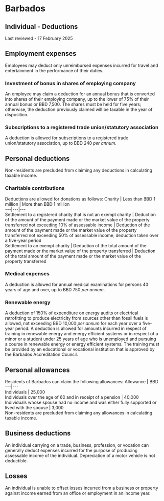 # Barbados
## Individual - Deductions
Last reviewed - 17 February 2025
## Employment expenses
Employees may deduct only unreimbursed expenses incurred for travel and entertainment in the performance of their duties.
### Investment of bonus in shares of employing company
An employee may claim a deduction for an annual bonus that is converted into shares of their employing company, up to the lower of 75% of their annual bonus or BBD 7,500. The shares must be held for five years; otherwise, the deduction previously claimed will be taxable in the year of disposition.
### Subscriptions to a registered trade union/statutory association
A deduction is allowed for subscriptions to a registered trade union/statutory association, up to BBD 240 _per annum_.
## Personal deductions
Non-residents are precluded from claiming any deductions in calculating taxable income.
### Charitable contributions
Deductions are allowed for donations as follows:
Charity | Less than BBD 1 million  | More than BBD 1 million   
---|---|---  
Settlement to a registered charity that is not an exempt charity | Deduction of the amount of the payment made or the market value of the property transferred not exceeding 10% of assessable income | Deduction of the amount of the payment made or the market value of the property transferred not exceeding 50% of assessable income; deduction taken over a five-year period  
Settlement to an exempt charity | Deduction of the total amount of the payment made or the market value of the property transferred | Deduction of the total amount of the payment made or the market value of the property transferred  
### Medical expenses
A deduction is allowed for annual medical examinations for persons 40 years of age and over, up to BBD 750 _per annum_.
### Renewable energy
A deduction of 150% of expenditure on energy audits or electrical retrofitting to produce electricity from sources other than fossil fuels is allowed, not exceeding BBD 10,000 _per annum_ for each year over a five-year period.
A deduction is allowed for amounts incurred in respect of training in renewable energy and energy efficient systems or in respect of a minor or a student under 25 years of age who is unemployed and pursuing a course in renewable energy or energy efficient systems. The training must be provided by an educational or vocational institution that is approved by the Barbados Accreditation Council.
## Personal allowances
Residents of Barbados can claim the following allowances:
Allowance | BBD  
---|---  
Individuals | 25,000  
Individuals over the age of 60 and in receipt of a pension | 40,000  
Individuals whose spouse had no income and was either fully supported or lived with the spouse | 3,000  
Non-residents are precluded from claiming any allowances in calculating taxable income.
## Business deductions
An individual carrying on a trade, business, profession, or vocation can generally deduct expenses incurred for the purpose of producing assessable income of the individual.
Depreciation of a motor vehicle is not deductible.
## Losses
An individual is unable to offset losses incurred from a business or property against income earned from an office or employment in an income year.
